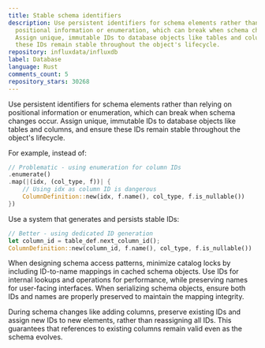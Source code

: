 ```yaml
---
title: Stable schema identifiers
description: Use persistent identifiers for schema elements rather than relying on
  positional information or enumeration, which can break when schema changes occur.
  Assign unique, immutable IDs to database objects like tables and columns, and ensure
  these IDs remain stable throughout the object's lifecycle.
repository: influxdata/influxdb
label: Database
language: Rust
comments_count: 5
repository_stars: 30268
---
```


Use persistent identifiers for schema elements rather than relying on positional information or enumeration, which can break when schema changes occur. Assign unique, immutable IDs to database objects like tables and columns, and ensure these IDs remain stable throughout the object's lifecycle.

For example, instead of:
```rust
// Problematic - using enumeration for column IDs
.enumerate()
.map(|(idx, (col_type, f))| {
    // Using idx as column ID is dangerous
    ColumnDefinition::new(idx, f.name(), col_type, f.is_nullable())
})
```

Use a system that generates and persists stable IDs:
```rust
// Better - using dedicated ID generation
let column_id = table_def.next_column_id();
ColumnDefinition::new(column_id, f.name(), col_type, f.is_nullable())
```

When designing schema access patterns, minimize catalog locks by including ID-to-name mappings in cached schema objects. Use IDs for internal lookups and operations for performance, while preserving names for user-facing interfaces. When serializing schema objects, ensure both IDs and names are properly preserved to maintain the mapping integrity.

During schema changes like adding columns, preserve existing IDs and assign new IDs to new elements, rather than reassigning all IDs. This guarantees that references to existing columns remain valid even as the schema evolves.